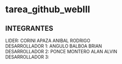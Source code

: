 # tarea_github_webIII
## INTEGRANTES
LIDER: CORINI APAZA ANIBAL RODRIGO
<br>
DESARROLLADOR 1: ANGULO BALBOA BRIAN
<br>
DESARROLLADOR 2: PONCE MONTERO ALAN ALVIN
<br>
DESARROLLADOR 3:
<br>

